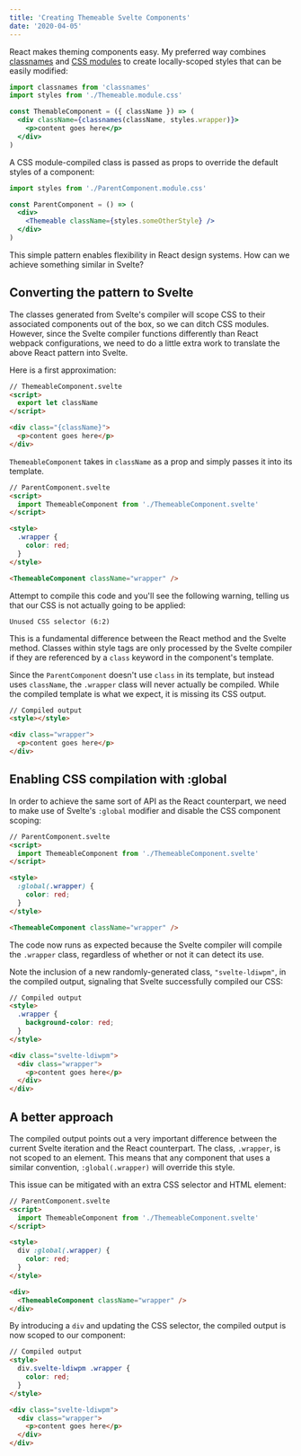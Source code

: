 ```yaml
---
title: 'Creating Themeable Svelte Components'
date: '2020-04-05'
---
```


React makes theming components easy. My preferred way combines
[classnames](https://github.com/JedWatson/classnames) and
[CSS modules](https://github.com/css-modules/css-modules)
to create locally-scoped styles that can be easily modified:

```jsx
import classnames from 'classnames'
import styles from './Themeable.module.css'

const ThemableComponent = ({ className }) => (
  <div className={classnames(className, styles.wrapper)}>
    <p>content goes here</p>
  </div>
)
```

A CSS module-compiled class is passed as props to override the
default styles of a component:

```jsx
import styles from './ParentComponent.module.css'

const ParentComponent = () => (
  <div>
    <Themeable className={styles.someOtherStyle} />
  </div>
)
```

This simple pattern enables flexibility in React design systems.
How can we achieve something similar in Svelte?

## Converting the pattern to Svelte

The classes generated from Svelte's compiler will scope CSS to
their associated components out of the box, so we can ditch
CSS modules. However, since the Svelte compiler functions
differently than React webpack configurations, we need to
do a little extra work
to translate the above React pattern into Svelte.

Here is a first approximation:

```html
// ThemeableComponent.svelte
<script>
  export let className
</script>

<div class="{className}">
  <p>content goes here</p>
</div>
```

`ThemeableComponent` takes in `className` as a prop and
simply passes it into its template.

```html
// ParentComponent.svelte
<script>
  import ThemeableComponent from './ThemeableComponent.svelte'
</script>

<style>
  .wrapper {
    color: red;
  }
</style>

<ThemeableComponent className="wrapper" />
```

Attempt to compile this code and you'll see the following warning,
telling us that our CSS is not actually going to be applied:

```
Unused CSS selector (6:2)
```

This is a fundamental difference between the React method and
the Svelte method. Classes within style tags are only
processed by the Svelte compiler if they are referenced by
a `class` keyword in the component's template.

Since the `ParentComponent` doesn't use `class` in its template,
but instead uses `className`, the `.wrapper` class will never
actually be compiled. While the compiled template is what we
expect, it is missing its CSS output.

```html
// Compiled output
<style></style>

<div class="wrapper">
  <p>content goes here</p>
</div>
```

## Enabling CSS compilation with :global

In order to achieve the same sort of API as the
React counterpart, we need to make use of Svelte's `:global`
modifier and disable the CSS component scoping:

```html
// ParentComponent.svelte
<script>
  import ThemeableComponent from './ThemeableComponent.svelte'
</script>

<style>
  :global(.wrapper) {
    color: red;
  }
</style>

<ThemeableComponent className="wrapper" />
```

The code now runs as expected because the Svelte compiler
will compile the `.wrapper` class, regardless of whether
or not it can detect its use.

Note the inclusion of a new randomly-generated class,
`"svelte-ldiwpm"`, in the compiled output, signaling that
Svelte successfully compiled our CSS:

```html
// Compiled output
<style>
  .wrapper {
    background-color: red;
  }
</style>

<div class="svelte-ldiwpm">
  <div class="wrapper">
    <p>content goes here</p>
  </div>
</div>
```

## A better approach

The compiled output points out a very important difference
between the current Svelte iteration and the React counterpart.
The class, `.wrapper`, is not scoped to an element.
This means that any component that uses a similar convention,
`:global(.wrapper)` will override this style.

This issue can be mitigated with an extra CSS selector and
HTML element:

```html
// ParentComponent.svelte
<script>
  import ThemeableComponent from './ThemeableComponent.svelte'
</script>

<style>
  div :global(.wrapper) {
    color: red;
  }
</style>

<div>
  <ThemeableComponent className="wrapper" />
</div>
```

By introducing a `div` and updating the CSS selector, the
compiled output is now scoped to our component:

```html
// Compiled output
<style>
  div.svelte-ldiwpm .wrapper {
    color: red;
  }
</style>

<div class="svelte-ldiwpm">
  <div class="wrapper">
    <p>content goes here</p>
  </div>
</div>
```
